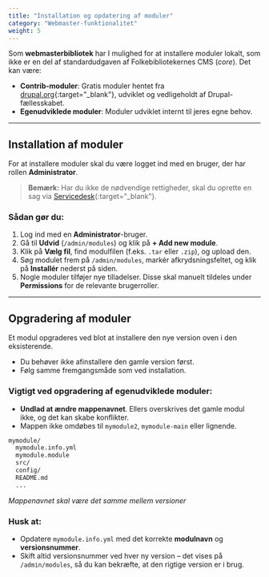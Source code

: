 ```yaml
---
title: "Installation og opdatering af moduler"
category: "Webmaster-funktionalitet"
weight: 5
---
```


Som **webmasterbibliotek** har I mulighed for at installere moduler lokalt, som ikke er en del af standardudgaven af Folkebibliotekernes CMS (*core*). Det kan være:

- **Contrib-moduler**: Gratis moduler hentet fra [drupal.org](https://new.drupal.org/home){:target="_blank"}, udviklet og vedligeholdt af Drupal-fællesskabet.
- **Egenudviklede moduler**: Moduler udviklet internt til jeres egne behov.

---

## Installation af moduler

For at installere moduler skal du være logget ind med en bruger, der har rollen **Administrator**.

> **Bemærk:** Har du ikke de nødvendige rettigheder, skal du oprette en sag via [Servicedesk](https://detdigitalefolkebibliotek.atlassian.net/servicedesk/customer/portals){:target="_blank"}.

### Sådan gør du:

1. Log ind med en **Administrator**-bruger.
2. Gå til **Udvid** (`/admin/modules`) og klik på **+ Add new module**.
3. Klik på **Vælg fil**, find modulfilen (f.eks. `.tar` eller `.zip`), og upload den.
4. Søg modulet frem på `/admin/modules`, markér afkrydsningsfeltet, og klik på **Installér** nederst på siden.
5. Nogle moduler tilføjer nye tilladelser. Disse skal manuelt tildeles under **Permissions** for de relevante brugerroller.

---

## Opgradering af moduler

Et modul opgraderes ved blot at installere den nye version oven i den eksisterende.

- Du behøver ikke afinstallere den gamle version først.
- Følg samme fremgangsmåde som ved installation.

### Vigtigt ved opgradering af egenudviklede moduler:

- **Undlad at ændre mappenavnet**. Ellers overskrives det gamle modul ikke, og det kan skabe konflikter. 
- Mappen ikke omdøbes til `mymodule2`, `mymodule-main` eller lignende.


```bash
mymodule/
  mymodule.info.yml
  mymodule.module
  src/
  config/
  README.md
  ...
```
*Mappenavnet skal være det samme mellem versioner*

### Husk at:

- Opdatere `mymodule.info.yml` med det korrekte **modulnavn** og **versionsnummer**.
- Skift altid versionsnummer ved hver ny version – det vises på `/admin/modules`, så du kan bekræfte, at den rigtige version er i brug.
